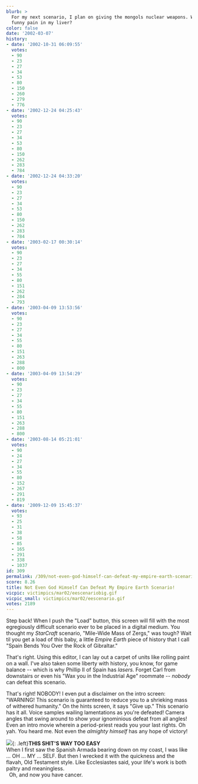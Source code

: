 ```yaml
---
blurb: >
  For my next scenario, I plan on giving the mongols nuclear weapons. What's this
  funny pain in my liver?
color: false
date: '2002-03-07'
history:
- date: '2002-10-31 06:09:55'
  votes:
  - 90
  - 23
  - 27
  - 34
  - 53
  - 80
  - 150
  - 260
  - 279
  - 776
- date: '2002-12-24 04:25:43'
  votes:
  - 90
  - 23
  - 27
  - 34
  - 53
  - 80
  - 150
  - 262
  - 283
  - 784
- date: '2002-12-24 04:33:20'
  votes:
  - 90
  - 23
  - 27
  - 34
  - 53
  - 80
  - 150
  - 262
  - 283
  - 784
- date: '2003-02-17 00:30:14'
  votes:
  - 90
  - 23
  - 27
  - 34
  - 55
  - 80
  - 151
  - 262
  - 284
  - 793
- date: '2003-04-09 13:53:56'
  votes:
  - 90
  - 23
  - 27
  - 34
  - 55
  - 80
  - 151
  - 263
  - 288
  - 800
- date: '2003-04-09 13:54:29'
  votes:
  - 90
  - 23
  - 27
  - 34
  - 55
  - 80
  - 151
  - 263
  - 288
  - 800
- date: '2003-08-14 05:21:01'
  votes:
  - 90
  - 24
  - 27
  - 34
  - 55
  - 80
  - 152
  - 267
  - 291
  - 819
- date: '2009-12-09 15:45:37'
  votes:
  - 93
  - 25
  - 31
  - 38
  - 58
  - 85
  - 165
  - 291
  - 338
  - 1037
id: 309
permalink: /309/not-even-god-himself-can-defeat-my-empire-earth-scenario/
score: 8.26
title: Not Even God Himself Can Defeat My Empire Earth Scenario!
vicpic: victimpics/mar02/eescenariobig.gif
vicpic_small: victimpics/mar02/eescenario.gif
votes: 2189
---
```


Step back! When I push the "Load" button, this screen will fill with the
most egregiously difficult scenario ever to be placed in a digital
medium. You thought my *StarCraft* scenario, "Mile-Wide Mass of Zergs,"
was tough? Wait til you get a load of this baby, a little *Empire Earth*
piece of history that I call "Spain Bends You Over the Rock of
Gibraltar."

That's right. Using this editor, I can lay out a carpet of units like
rolling paint on a wall. I've also taken some liberty with history, you
know, for game balance -- which is why Phillip II of Spain has *lasers.*
Forget Carl from downstairs or even his "Wax you in the Industrial Age"
roommate -- *nobody* can defeat this scenario.

That's right! NOBODY! I even put a disclaimer on the intro screen:
"WARNING! This scenario is guaranteed to reduce you to a shrieking mass
of withered humanity." On the hints screen, it says "Give up." This
scenario has it all. Voice samples wailing lamentations as you're
defeated! Camera angles that swing around to show your ignominious
defeat from all angles! Even an intro movie wherein a period-priest
reads you your last rights. Oh yah. You heard me. Not even the *almighty
himself* has any hope of victory!

![](img/victimpics/mar02/god.gif){: .left}**THIS SHIT'S WAY TOO EASY**  
 When I first saw the Spanish Armada bearing down on my coast, I was
like ... OH ... MY ... SELF. But then I wrecked it with the quickness
and the flavah, Old Testament style. Like Ecclesiastes said, your life's
work is both paltry and meaningless.  
 &nbsp; Oh, and now you have cancer.
